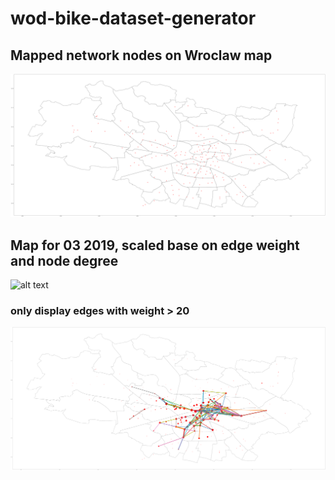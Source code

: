 # wod-bike-dataset-generator

## Mapped network nodes on Wroclaw map
![alt text](./assets/wrm_map.png)

## Map for 03 2019, scaled base on edge weight and node degree
![alt text](./assets/2019-03-with-degrees.png)
### only display edges with weight > 20
![alt text](./assets/2019-03-filtered.png)